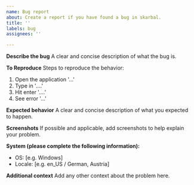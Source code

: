 ```yaml
---
name: Bug report
about: Create a report if you have found a bug in skarbal.
title: ''
labels: bug
assignees: ''

---
```


**Describe the bug**
A clear and concise description of what the bug is.

**To Reproduce**
Steps to reproduce the behavior:
1. Open the application '...'
2. Type in '....'
3. Hit enter '....'
4. See error '...'

**Expected behavior**
A clear and concise description of what you expected to happen. 

**Screenshots**
If possible and applicable, add screenshots to help explain your problem.

**System (please complete the following information):**
 - OS: [e.g. Windows]
 - Locale: [e.g. en_US / German, Austria]

**Additional context**
Add any other context about the problem here.
